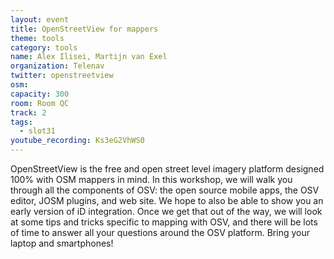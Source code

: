 ```yaml
---
layout: event
title: OpenStreetView for mappers
theme: tools
category: tools
name: Alex Ilisei, Martijn van Exel
organization: Telenav
twitter: openstreetview
osm:
capacity: 300
room: Room QC
track: 2
tags:
  - slot31
youtube_recording: Ks3eG2VhWS0
---
```

OpenStreetView is the free and open street level imagery platform designed 100% with OSM mappers in mind. In this workshop, we will walk you through all the components of OSV: the open source mobile apps, the OSV editor, JOSM plugins, and web site. We hope to also be able to show you an early version of iD integration. Once we get that out of the way, we will look at some tips and tricks specific to mapping with OSV, and there will be lots of time to answer all your questions around the OSV platform. Bring your laptop and smartphones!
